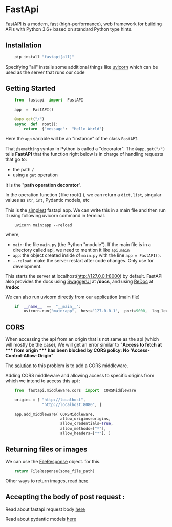# FastApi

[FastAPI](https://fastapi.tiangolo.com/) is a modern, fast (high-performance), web framework for building APIs with Python 3.6+ based on standard Python type hints.

## Installation

```python
    pip install "fastapi[all]"
```
Specifying "all" installs some additional things like [uvicorn](http://www.uvicorn.org/) which can be used as the server that runs our code

## Getting Started

```python
    from  fastapi  import  FastAPI
    
    app  =  FastAPI()
    
    @app.get("/")
    async  def  root():  
	    return  {"message":  "Hello World"}
```

Here the `app` variable will be an "instance" of the class `FastAPI`.

That `@something` syntax in Python is called a "decorator". The  `@app.get("/")`  tells  **FastAPI**  that the function right below is in charge of handling requests that go to:

-   the path  `/`
-   using a  `get`  operation

It is the "**path operation decorator**".

In the operation function ( like root() ), we can return a  `dict`,  `list`, singular values as  `str`,  `int`, Pydantic models, etc

This is the [simplest](https://fastapi.tiangolo.com/tutorial/first-steps/) fastapi app. We can write this in a main file and then run it using following uvicorn command in terminal.

```
    uvicorn main:app --reload
```
where, 

-   `main`: the file  `main.py`  (the Python "module"). If the main file is in a directory called api, we need to mention it like `api.main`
-   `app`: the object created inside of  `main.py`  with the line  `app = FastAPI()`.
-   `--reload`: make the server restart after code changes. Only use for development.

This starts the server at localhost(http://127.0.0.1:8000) by default. FastAPI also provides the docs using [SwaggerUI](https://github.com/swagger-api/swagger-ui) at **/docs**, and using [ReDoc](https://github.com/Redocly/redoc) at **/redoc**

We can also run uvicorn directly from our application (main file)

```python
    if  __name__  ==  "__main__":  
	    uvicorn.run("main:app",  host="127.0.0.1",  port=9000,  log_level="info")
```

## CORS
When accessing the api from an origin that is not same as the api (which will mostly be the case), We will get an error similar to "**Access to fetch at *** from origin *** has been blocked by CORS policy: No 'Access-Control-Allow-Origin**"

The [solution](https://fastapi.tiangolo.com/tutorial/cors/) to this problem is to add a CORS middleware.

Adding CORS middleware and allowing access to specific origins from which we intend to access this api :

```python
    from  fastapi.middleware.cors  import  CORSMiddleware
    
    origins = [ "http://localhost", 
			    "http://localhost:8080", ]
			    
	app.add_middleware( CORSMiddleware, 
						allow_origins=origins, 
						allow_credentials=True, 
						allow_methods=["*"], 
						allow_headers=["*"], )
```

## Returning files or images

We can use the [FileResponse](https://fastapi.tiangolo.com/advanced/custom-response/#fileresponse) object. for this.

```python
	return FileResponse(some_file_path)
```

Other ways to return images, read [here](https://pyquestions.com/how-do-i-return-an-image-in-fastapi)

## Accepting the body of post request :

Read about fastapi request body [here](https://fastapi.tiangolo.com/tutorial/body/)

Read about pydantic models [here](https://pydantic-docs.helpmanual.io/usage/models/)

